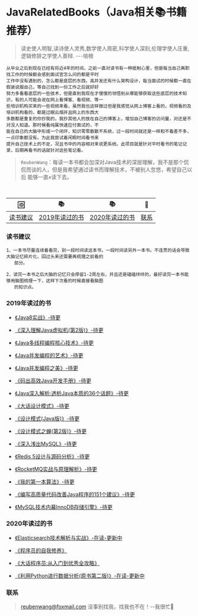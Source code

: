 # JavaRelatedBooks（Java相关📚书籍推荐）
 > 读史使人明智,读诗使人灵秀,数学使人周密,科学使人深刻,伦理学使人庄重,逻辑修辞之学使人善辩. ---培根
 
    从毕业之后到现在已经有将近4年的时间，之前一直对读书有一种抵制心里，但是每当自己离职找工作的时候都会感到面试官怎么问的都是平时
    工作中没有遇到的，怎么都是底层的东西，高并发还有什么架构设计，每当面试的时候都一直在假装说服自己，等自己找到一份工作之后就好好
    努力多看看底层的一些技术，但是直到我现在才慢慢的领悟到从哪能够获取这些底层的技术知识，有的人可能会说在网上看博客、看视频、等一
    些培训机构买来的一些视频来看，虽然我也这样做过但是我感觉从网上博客上看的，视频看的及培训机构看的，都是过眼云烟并且网上的东西大
    多数都是重复的你抄我的，我抄其他人的放在自己的博客上，增加自己博客的访问量，对还是不对没人知道。那时候看纯属快速应付面试的，不
    能在自己的大脑中形成一个闭环，知识零零散散不系统，过一段时间就还是一样和不看差不多，一点印象都没有。为此我尝试着闲暇时间看书来
    提升自己技术上的不足，况且书中的内容相对来说更系统。此项目就是针对平时看书的笔记记录，后期再看书的话就针对这些笔记看。
 
 > `ReubenWang`：每读一本书都会加深对Java技术的深层理解，我不是那个侃侃而谈的人，但是我希望通过读书而理解技术，不被别人忽悠，希望自己以后
                 能够一直✊读下去。
  
<br/>

|🆔|📚|📚|📮
| :--------:|:--------:|:--------:|:--------:|
|[读书建议](#读书建议)|[2019年读过的书](#2019年读过的书)|[2020年读过的书](#2020年读过的书)|[联系](#联系)|

### 读书建议
    1、一本书尽量连续着看完，别一段时间读这本书，一段时间读另外一本书。不连贯的话会导致大脑记忆碎片化，回过头来还需要再梳理之前看的
       部分。
       
    2、读完一本书之后大脑的记忆只会停留1-2周左右，并且还是磕磕绊绊的，最好读完一本书能够用脑图梳理一下，这样下次看的时候直接看脑图
       的知识点。  

### 2019年读过的书

  - [《Java8实战》-待更]()
  
  - [《深入理解Java虚拟机(第2版)》-待更]()
 
  - [《Java多线程编程核心技术》-待更]()
 
  - [《Java并发编程的艺术》-待更]()
 
  - [《Java并发编程之美》-待更]()
  
  - [《码出高效Java开发手册》-待更]()
  
  - [《Java深入解析:透析Java本质的36个话题》-待更]()
  
  - [《大话设计模式》-待更]()
  
  - [《设计模式(Java版)》-待更]()
  
  - [《设计模式之蝉(第2版)》-待更]()
  
  - [《深入浅出MySQL》-待更]()
  
  - [《Redis 5设计与源码分析》-待更]()
  
  - [《RocketMQ实战与原理解析》-待更]()
  
  - [《我的第一本算法》-待更]()
  
  - [《编写高质量代码改善Java程序的151个建议》-待更]()
  
  - [《MySQL技术内幕InnoDB存储引擎》-待更]()

### 2020年读过的书

  - [《Elasticsearch技术解析与实战》-在读-更新中](https://github.com/luobotiantang/JavaRelatedBooks/blob/master/md/Elasticsearch.md)
  
  - [《程序员的自我修养》](https://github.com/luobotiantang/JavaRelatedBooks/blob/master/md/ProgrammerSelfCultivation.md)
  
  - [《大话程序员:从入门到优秀全攻略》](https://github.com/luobotiantang/JavaRelatedBooks/blob/master/md/BigTalkProgrammer.md)

  - [《利用Python进行数据分析(原书第二版)》-在读-更新中](https://github.com/luobotiantang/JavaRelatedBooks/blob/master/md/DataAnalysisUsingPython.md)
  
### 联系

> reubenwang@foxmail.com
> 没事别找我，找我也不在！--我很忙🦆